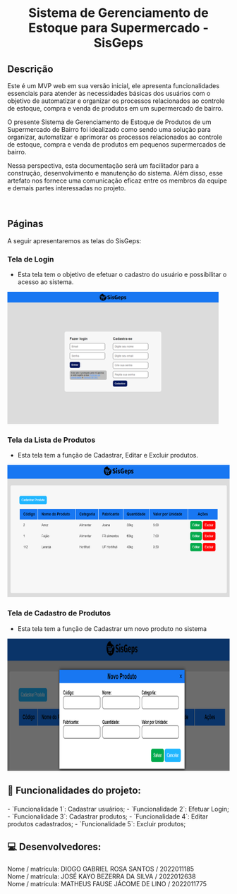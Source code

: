 <h1 align="center"> Sistema de Gerenciamento de Estoque para Supermercado - SisGeps </h1>

<h2>Descrição</h2>
<p>Este é um MVP web em sua versão inicial, ele apresenta funcionalidades essenciais para atender às necessidades básicas dos usuários com o objetivo de automatizar e organizar os processos relacionados ao controle de estoque, compra e venda de produtos em um supermercado de bairro.</p>

<p> O presente Sistema de Gerenciamento de Estoque de Produtos de um Supermercado de Bairro foi idealizado como sendo uma solução para organizar, automatizar e aprimorar os processos relacionados ao controle de estoque, compra e venda de produtos em pequenos supermercados de bairro. </p>

<p> Nessa perspectiva, esta documentação será um facilitador para a construção, desenvolvimento e manutenção do sistema. Além disso, esse artefato nos fornece uma comunicação eficaz entre os membros da equipe e demais partes interessadas no projeto. </p> <br>


<h2>Páginas</h2>
A seguir apresentaremos as telas do SisGeps:
<h3>Tela de Login</h3>
<section>
      <ul>
        <li>Esta tela tem o objetivo de efetuar o cadastro do usuário e possibilitar o acesso ao sistema.</li>        
      </ul>
    </section>    
<img src="App/src/img/Login.png" height="300px"/>

<br>
<h3>Tela da Lista de Produtos</h3>
<section>
      <ul>
        <li>Esta tela tem a função de Cadastrar, Editar e Excluir produtos. </li>        
      </ul>
    </section>    
<img src="App/src/img/tela_lista_de_produtos.png" height="300px"/><br>

<h3>Tela de Cadastro de Produtos</h3>
<section>
      <ul>
        <li>Esta tela tem a função de Cadastrar um novo produto no sistema</li>        
      </ul>
    </section>    
<img src="App/src/img/cadastro_produtos.png" height="300px"/><br>

<h2> <p>&#128204 Funcionalidades do projeto:</p> </h2>
- `Funcionalidade 1`: Cadastrar usuários;
- `Funcionalidade 2`: Efetuar Login;
- `Funcionalidade 3`: Cadastrar produtos;
- `Funcionalidade 4`: Editar produtos cadastrados;
- `Funcionalidade 5`: Excluir produtos;

<br>
<h2> <p>&#128187 Desenvolvedores:</p> </h2> 
Nome / matrícula: DIOGO GABRIEL ROSA SANTOS / 2022011185 <br>
Nome / matrícula: JOSÉ KAYO BEZERRA DA SILVA / 2022012638 <br>
Nome / matrícula: MATHEUS FAUSE JÁCOME DE LINO / 2022011775  
